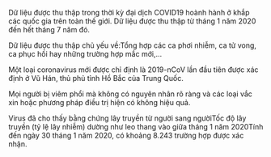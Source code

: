 Dữ liệu được thu thập trong thời kỳ đại dịch COVID19 hoành hành ở khắp các quốc gia trên toàn thế giới. Dữ liệu được thu thập từ tháng 1 năm 2020 đến hết tháng 7 năm đó. 

Dữ liệu được thu thập chủ yếu về:Tổng hợp các ca phơi nhiễm, ca tử vong, ca phục hồi hay những trường hợp mắc mới,…

Một loại coronavirus mới được chỉ định là 2019-nCoV lần đầu tiên được xác định ở Vũ Hán, thủ phủ tỉnh Hồ Bắc của Trung Quốc.

Mọi người bị viêm phổi mà không có nguyên nhân rõ ràng và các loại vắc xin hoặc phương pháp điều trị hiện có không hiệu quả.

Virus đã cho thấy bằng chứng lây truyền từ người sang ngườiTốc độ lây truyền (tỷ lệ lây nhiễm) dường như leo thang vào giữa tháng 1 năm 2020Tính đến ngày 30 tháng 1 năm 2020, có khoảng 8.243 trường hợp được xác nhận.

